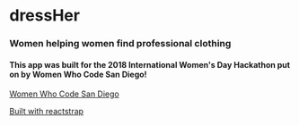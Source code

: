 # dressHer

### Women helping women find professional clothing

#### This app was built for the 2018 International Women's Day Hackathon put on by Women Who Code San Diego!

[Women Who Code San Diego](https://www.womenwhocode.com/san-diego)

[Built with reactstrap](https://reactstrap.github.io/)